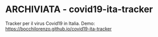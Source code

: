 # ARCHIVIATA - covid19-ita-tracker
 Tracker per il virus Covid19 in Italia. Demo: https://bocchilorenzo.github.io/covid19-ita-tracker
